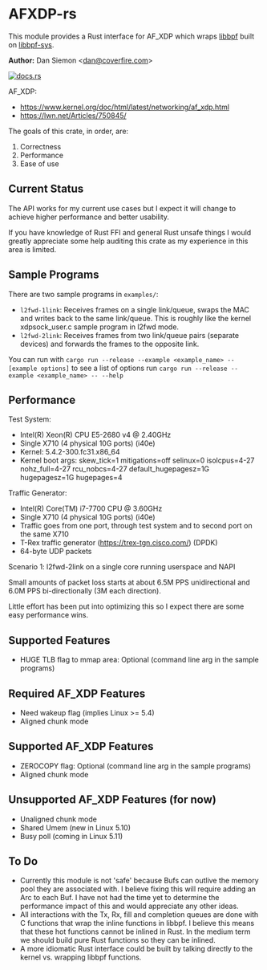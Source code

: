 # AFXDP-rs

This module provides a Rust interface for AF_XDP which wraps [libbpf](https://github.com/libbpf/libbpf) built on [libbpf-sys](https://github.com/alexforster/libbpf-sys).

**Author:** Dan Siemon \<dan@coverfire.com\>

[![docs.rs](https://docs.rs/afxdp/badge.svg)](https://docs.rs/crate/afxdp)

AF_XDP:

* <https://www.kernel.org/doc/html/latest/networking/af_xdp.html>
* <https://lwn.net/Articles/750845/>

The goals of this crate, in order, are:

1. Correctness
2. Performance
3. Ease of use

## Current Status

The API works for my current use cases but I expect it will change to achieve higher performance and better usability.

If you have knowledge of Rust FFI and general Rust unsafe things I would greatly appreciate some help auditing this crate as my experience in this area is limited.

## Sample Programs

There are two sample programs in `examples/`:

* `l2fwd-1link`: Receives frames on a single link/queue, swaps the MAC and
  writes back to the same link/queue. This is roughly like the kernel
  xdpsock_user.c sample program in l2fwd mode.
* `l2fwd-2link`: Receives frames from two link/queue pairs (separate devices)
  and forwards the frames to the opposite link.

You can run with `cargo run --release --example <example_name> -- [example options]` to
see a list of options run `cargo run --release --example <example_name> -- --help`

## Performance

Test System:

* Intel(R) Xeon(R) CPU E5-2680 v4 @ 2.40GHz
* Single X710 (4 physical 10G ports) (i40e)
* Kernel: 5.4.2-300.fc31.x86_64
* Kernel boot args: skew_tick=1 mitigations=off selinux=0 isolcpus=4-27 nohz_full=4-27 rcu_nobcs=4-27 default_hugepagesz=1G hugepagesz=1G hugepages=4

Traffic Generator:

* Intel(R) Core(TM) i7-7700 CPU @ 3.60GHz
* Single X710 (4 physical 10G ports) (i40e)
* Traffic goes from one port, through test system and to second port on the same X710
* T-Rex traffic generator (https://trex-tgn.cisco.com/) (DPDK)
* 64-byte UDP packets

Scenario 1: l2fwd-2link on a single core running userspace and NAPI

Small amounts of packet loss starts at about 6.5M PPS unidirectional and 6.0M PPS bi-directionally (3M each direction).

Little effort has been put into optimizing this so I expect there are some easy performance wins.

## Supported Features
* HUGE TLB flag to mmap area: Optional (command line arg in the sample programs)

## Required AF_XDP Features

* Need wakeup flag (implies Linux >= 5.4)
* Aligned chunk mode

## Supported AF_XDP Features

* ZEROCOPY flag: Optional (command line arg in the sample programs)
* Aligned chunk mode

## Unsupported AF_XDP Features (for now)

* Unaligned chunk mode
* Shared Umem (new in Linux 5.10)
* Busy poll (coming in Linux 5.11)

## To Do

* Currently this module is not 'safe' because Bufs can outlive the memory pool they are associated with. I believe fixing this will require adding an Arc to each Buf. I have not had the time yet to determine the performance impact of this and would appreciate any other ideas.
* All interactions with the Tx, Rx, fill and completion queues are done with C functions that wrap the inline functions in libbpf. I believe this means that these hot functions cannot be inlined in Rust. In the medium term we should build pure Rust functions so they can be inlined.
* A more idiomatic Rust interface could be built by talking directly to the kernel vs. wrapping libbpf functions.